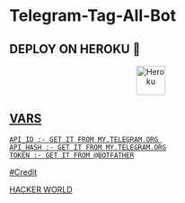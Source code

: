 # Telegram-Tag-All-Bot




## DEPLOY ON HEROKU 🚀

<p align="center"><a href="https://heroku.com/deploy?template=https://github.com/hackerworldyt/Telegram-Tag-All-Bot"><img align="center" alt="Heroku" width="52px" src="https://www.nicepng.com/png/full/223-2233246_heroku-logo-salesforce-heroku.png"></p>
 




## VARS

```
API_ID :- GET IT FROM MY.TELEGRAM.ORG 
API_HASH :- GET IT FROM MY.TELEGRAM.ORG
TOKEN :- GET IT FROM @BOTFATHER
```

#Credit

[HACKER WORLD](https://t.me/iamhackerworld)
